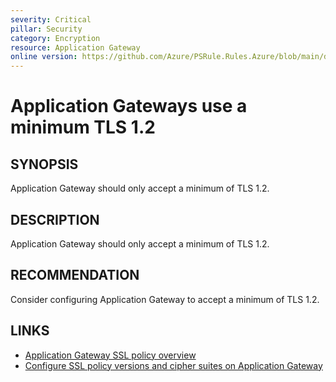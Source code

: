 ```yaml
---
severity: Critical
pillar: Security
category: Encryption
resource: Application Gateway
online version: https://github.com/Azure/PSRule.Rules.Azure/blob/main/docs/en/rules/Azure.AppGw.SSLPolicy.md
---
```


# Application Gateways use a minimum TLS 1.2

## SYNOPSIS

Application Gateway should only accept a minimum of TLS 1.2.

## DESCRIPTION

Application Gateway should only accept a minimum of TLS 1.2.

## RECOMMENDATION

Consider configuring Application Gateway to accept a minimum of TLS 1.2.

## LINKS

- [Application Gateway SSL policy overview](https://docs.microsoft.com/en-us/azure/application-gateway/application-gateway-ssl-policy-overview)
- [Configure SSL policy versions and cipher suites on Application Gateway](https://docs.microsoft.com/en-us/azure/application-gateway/application-gateway-configure-ssl-policy-powershell)
